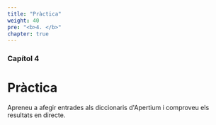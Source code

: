 ```yaml
---
title: "Pràctica"
weight: 40
pre: "<b>4. </b>"
chapter: true
---
```

### Capítol 4

# Pràctica

Apreneu a afegir entrades als diccionaris d'Apertium i comproveu els resultats en directe.

